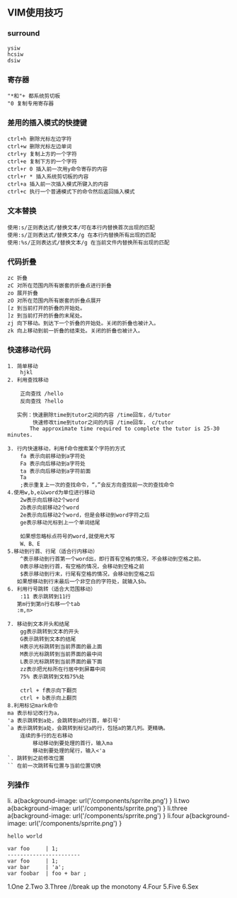 ## VIM使用技巧


 ### surround
    ysiw
    hcsiw
    dsiw
 ### 寄存器
    "*和"+ 都系统剪切板
    "0 复制专用寄存器
 ### 差用的插入模式的快捷键
    ctrl+h 删除光标左边字符
    ctrl+w 删除光标左边单词
    ctrl+y 复制上方的一个字符 
    ctrl+e 复制下方的一个字符
    ctrl+r 0 插入前一次用y命令寄存的内容
    ctrl+r * 插入系统剪切板的内容
    ctrl+a 插入前一次插入模式所键入的内容
    ctrl+c 执行一个普通模式下的命令然后返回插入模式
 ### 文本替换
    使用:s/正则表达式/替换文本/可在本行内替换首次出现的匹配
    使用:s/正则表达式/替换文本/g 在本行内替换所有出现的匹配
    使用:%s/正则表达式/替换文本/g 在当前文件内替换所有出现的匹配

 ### 代码折叠 
    zc 折叠
    zC 对所在范围内所有嵌套的折叠点进行折叠
    zo 展开折叠
    zO 对所在范围内所有嵌套的折叠点展开
    [z 到当前打开的折叠的开始处。
    ]z 到当前打开的折叠的末尾处。
    zj 向下移动。到达下一个折叠的开始处。关闭的折叠也被计入。
    zk 向上移动到前一折叠的结束处。关闭的折叠也被计入。
        
 ### 快速移动代码
    1. 简单移动
        hjkl
    2. 利用查找移动
    
        正向查找 /hello
        反向查找 ?hello
        
       实例：快速删除time到tutor之间的内容 /time回车，d/tutor  
            快速修改time到tutor之间的内容 /time回车， c/tutor 
           The approximate time required to complete the tutor is 25-30 minutes. 
     
    3. 行内快速移动，利用f命令搜索某个字符的方式
        fa 表示向前移动到a字符处
        Fa 表示向后移动到a字符处
        ta 表示向后移动到a字符前面
        Ta 
        ;表示重复上一次的查找命令，“，”会反方向查找前一次的查找命令
    4.使用w,b,e以word为单位进行移动
        2w表示向后移动2个word
        2b表示向前移动2个word
        2e表示向后移动2个word，但是会移动到word字符之后 
        ge表示移动光标到上一个单词结尾      
  
        如果想忽略标点符号的word,就使用大写
        W、B、E
    5.移动到行首、行尾（适合行内移动）
        ^表示移动到行首第一个word出，即行首有空格的情况，不会移动到空格之前。
        0表示移动到行首，有空格的情况，会移动到空格之前
        $表示移动到行末，行尾有空格的情况，会移动到空格之后
       如果想移动到行末最后一个非空白的字符处，就输入$b。 
    6. 利用行号跳转（适合大范围移动）
        :11 表示跳转到11行
       第m行到第n行右移一个tab 
       :m,n>
        
    7. 移动到文本开头和结尾
        gg表示跳转到文本的开头
        G表示跳转到文本的结尾
        H表示光标跳转到当前界面的最上面
        M表示光标跳转到当前界面的最中间
        L表示光标跳转到当前界面的最下面
        zz表示把光标所在行居中到屏幕中间
        75% 表示跳转到文档75%处
        
        ctrl + f表示向下翻页
        ctrl + b表示向上翻页
    8.利用标记mark命令
    ma 表示标记改行为a，
    'a 表示跳转到a处，会跳转到a的行首，单引号'
    `a 表示跳转到a处，会跳转到标记a的行，包括a的第几列。更精确。
        连续的多行的左右移动
            移动移动到要处理的首行，输入ma
            移动到要处理的尾行，输入<'a
    `. 跳转到之前修改位置
    `` 在前一次跳转有位置与当前位置切换
   
   ### 列操作
   
   li.   a{background-image: url('/components/sprrite.png') }
   li.two   a{background-image: url('/components/sprrite.png') }
   li.three a{background-image: url('/components/sprrite.png') }
   li.four  a{background-image: url('/components/sprrite.png') }

    hello world
   
    var foo 	| 1;
    -----------------------
    var foo 	| 1;
    var bar 	| 'a';
    var foobar 	| foo + bar ;
   
   1.One
   2.Two
   3.Three
   //break up the monotony
   4.Four
   5.Five
   6.Sex
   



